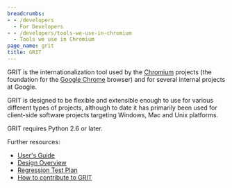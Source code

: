 ```yaml
---
breadcrumbs:
- - /developers
  - For Developers
- - /developers/tools-we-use-in-chromium
  - Tools we use in Chromium
page_name: grit
title: GRIT
---
```


GRIT is the internationalization tool used by the
[Chromium](http://www.chromium.org/) projects (the foundation for the [Google
Chrome](http://www.google.com/chrome) browser) and for several internal projects
at Google.

GRIT is designed to be flexible and extensible enough to use for various
different types of projects, although to date it has primarily been used for
client-side software projects targeting Windows, Mac and Unix platforms.

GRIT requires Python 2.6 or later.

Further resources:

*   [User's
            Guide](/developers/tools-we-use-in-chromium/grit/grit-users-guide)
*   [Design
            Overview](/developers/tools-we-use-in-chromium/grit/grit-design-overview)
*   [Regression Test
            Plan](/developers/tools-we-use-in-chromium/grit/grit-regression-test-plan)
*   [How to contribute to
            GRIT](/developers/tools-we-use-in-chromium/grit/how-to-contribute-to-grit)